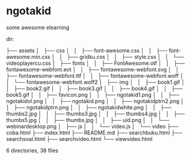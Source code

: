 # ngotakid
some awesome elearning

dir: 

├── assets
│   ├── css
│   │   ├── font-awesome.css
│   │   ├── font-awesome.min.css
│   │   ├── gridku.css
│   │   ├── style.css
│   │   └── videoplayercu.css
│   ├── fonts
│   │   ├── FontAwesome.otf
│   │   ├── fontawesome-webfont.eot
│   │   ├── fontawesome-webfont.svg
│   │   ├── fontawesome-webfont.ttf
│   │   ├── fontawesome-webfont.woff
│   │   └── fontawesome-webfont.woff2
│   ├── img
│   │   ├── book1.gif
│   │   ├── book2.gif
│   │   ├── book3.gif
│   │   ├── book4.gif
│   │   ├── book5.gif
│   │   ├── favicon.png
│   │   ├── ngotakid1.png
│   │   ├── ngotakidol.png
│   │   ├── ngotakid.png
│   │   ├── ngotakidptrn2.png
│   │   ├── ngotakidptrn.png
│   │   ├── ngotakidwhite.png
│   │   ├── thumbs2.jpg
│   │   ├── thumbs3.jpg
│   │   ├── thumbs4.jpg
│   │   ├── thumbs5.jpg
│   │   ├── thumbs.jpg
│   │   ├── uid.png
│   │   └── webinardesktop.png
│   ├── js
│   │   └── video.js
│   └── video
├── coba.html
├── index.html
├── README.md
├── searchbuku.html
├── searchsoal.html
├── searchvideo.html
└── viewvideo.html

6 directories, 38 files
